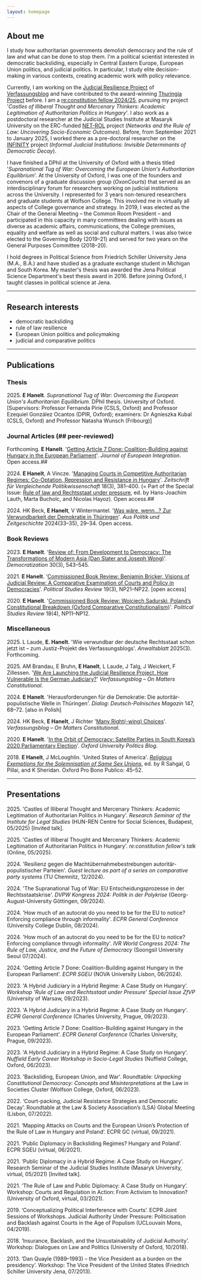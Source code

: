 ```yaml
---
layout: homepage
---
```


## About me

I study how authoritarian governments demolish democracy and the rule of law and what can be done to stop them. I'm a political scientist interested in democratic backsliding, especially in Central Eastern Europe, European Union politics, and judicial politics. In particular, I study elite decision-making in various contexts, creating academic work with policy relevance. 

Currently, I am working on the [Judicial Resilience Project](https://verfassungsblog.de/judicial-resilience-project/) of [Verfassungsblog](https://verfassungsblog.de) and have contributed to the award-winning [Thuringia Project](https://verfassungsblog.de/the-thuringia-project/) before. I am a [re:constitution fellow 2024/25](https://www.reconstitution.eu/en/fellows/detail/20242025/etienne-hanelt), pursuing my project '_Castles of Illiberal Thought and Mercenary Thinkers: Academic Legitimation of Authoritarian Politics in Hungary_'. I also work as a postdoctoral researcher at the Judicial Studies Institute at Masaryk University on the ERC-funded [NET-ROL](https://net-rol.eu) project (_Networks and the Rule of Law: Uncovering Socio-Economic Outcomes_). Before, from September 2021 to January 2025, I worked there as a pre-doctoral researcher on the [INFINITY](https://justin.law.muni.cz/en/projects/infinity-2021-2026) project (_Informal Judicial Institutions: Invisible Determinants of Democratic Decay_). 

I have finished a DPhil at the University of Oxford with a thesis titled '_Supranational Tug of War: Overcoming the European Union's Authoritarian Equilibrium_'. At the University of Oxford, I was one of the founders and convenors of a graduate discussion group  (_OxonCourts_) that served as an interdisciplinary forum for researchers working on judicial institutions across the University. I represented for 3 years non-tenured researchers and graduate students at Wolfson College. This involved me in virtually all aspects of College governance and strategy. In 2019, I was elected as the Chair of the General Meeting – the Common Room President – and participated in this capacity in many committees dealing with issues as diverse as academic affairs, communications, the College premises, equality and welfare as well as social and cultural matters. I was also twice elected to the Governing Body (2019–21) and served for two years on the General Purposes Committee (2018–20).

I hold degrees in Political Science from Friedrich Schiller University Jena (M.A., B.A.) and have studied as a graduate exchange student in Michigan and South Korea. My master's thesis was awarded the Jena Political Science Department's best thesis award in 2016. Before joining Oxford, I taught classes in political science at Jena. 

---

## Research interests

- democratic backsliding
- rule of law resilience
- European Union politics and policymaking
- judicial and comparative politics


---

<!-- 
## Working papers
2023 E Hanelt, A Vincze. '[A Hybrid Judiciary in a Hybrid Regime: A Case Study on Hungary](https://justin.law.muni.cz/media/3565890/hanelt-vincze_a-hybrid-judiciary-in-a-hybrid-regime-2023.pdf)'. _JUSTIN Working Papers_ 2023/07.

---
-->

## Publications

### Thesis
2025\. **E Hanelt**. _Supranational Tug of War: Overcoming the European Union's Authoritarian Equilibrium._ DPhil thesis. University of Oxford. [Supervisors: Professor Fernanda Pirie (CSLS, Oxford) and Professor Ezequiel González Ocantos (DPIR, Oxford); examiners: Dr Agnieszka Kubal (CSLS, Oxford) and Professor Natasha Wunsch (Fribourg)]


### Journal Articles (## peer-reviewed)


Forthcoming\. **E Hanelt**. '[Getting Article 7 Done: Coalition-Building against Hungary in the European Parliament](https://doi.org/10.1080/07036337.2024.2441977)'. _Journal of European Integration_. Open access.##

2024\. **E Hanelt**, A Vincze. '[Managing Courts in Competitive Authoritarian Regimes: Co-Optation, Repression and Resistance in Hungary](https://doi.org/10.1007/s12286-024-00621-y)'. _Zeitschrift für Vergleichende Politikwissenschaft_ 18(3), 381–400. (= Part of the Special Issue: [Rule of law and Rechtsstaat under pressure](https://link.springer.com/journal/12286/volumes-and-issues/19-2), ed. by Hans-Joachim Lauth, Marta Bucholc, and Nicolas Hayoz). Open access.##

2024\. HK Beck, **E Hanelt**, V Wintermantel. '[Was wäre, wenn…? Zur Verwundbarkeit der Demokratie in Thüringen](https://www.bpb.de/shop/zeitschriften/apuz/fokus-ostdeutschland-2024/551117/was-waere-wenn/)'. _Aus Politik und Zeitgeschichte_ 2024(33–35), 29–34. Open access.


### Book Reviews

2023\. **E Hanelt**. '[Review of: From Development to Democracy: The Transformations of Modern Asia (Dan Slater and Joseph Wong)](https://doi.org/10.1080/13510347.2023.2168262)'. _Democratization_ 30(3), 543–545.

2021\. **E Hanelt**. '[Commissioned Book Review: Benjamin Bricker, Visions of Judicial Review: A Comparative Examination of Courts and Policy in Democracies](https://doi.org/10.1177/1478929920971971)'. _Political Studies Review_ 19(3), NP21–NP22. [open access]

2020\. **E Hanelt**. '[Commissioned Book Review: Wojciech Sadurski, Poland’s Constitutional Breakdown (Oxford Comparative Constitutionalism)](https://doi.org/10.1177/1478929920931440)'. _Political Studies Review_ 18(4), NP11–NP12.


### Miscellaneous
2025\. L Laude, **E. Hanelt**. 'Wie verwundbar der deutsche Rechtsstaat schon jetzt ist – zum Justiz-Projekt
des Verfassungsblogs'. _Anwaltsblatt_ 2025(3). Forthcoming.

2025\. AM Brandau, E Bruhn, **E Hanelt**, L Laude, J Talg, J Weickert, F Zillessen. '[We Are Launching the Judicial Resilience Project. How Vulnerable Is the German Judiciary?](https://verfassungsblog.de/we-are-launching-the-judicial-resilience-project/)' _Verfassungsblog – On Matters Constitutional_.

2024\. **E Hanelt**. 'Herausforderungen für die Demokratie: Die autoritär-populistische Welle in Thüringen'. _Dialog: Deutsch-Polnisches Magazin_ 147, 68–72. [also in Polish]

2024\. HK Beck, **E Hanelt**, J Richter '[Many Right(-wing) Choices](https://verfassungsblog.de/many-right-wing-choices/)'. _Verfassungsblog – On Matters Constitutional_.

2020\. **E Hanelt**. '[In the Orbit of Democracy: Satellite Parties in South Korea’s 2020 Parliamentary Election](https://blog.politics.ox.ac.uk/in-the-orbit-of-democracy-satellite-parties-in-south-koreas-2020-parliamentary-election/)'. _Oxford University Politics Blog_.

2018\. **E Hanelt**, J McLoughlin. 'United States of America'. [_Religious Exemptions for the Solemnisation of Same Sex Unions_](https://www.law.ox.ac.uk/sites/files/oxlaw/5._religious_exemptions_for_the_soleminsation_of_same_sex_unions_.pdf), ed. by R Sahgal, G Pillai, and K Sheridan. Oxford Pro Bono Publico: 45–52.


---

## Presentations

2025\. 'Castles of Illiberal Thought and Mercenary Thinkers: Academic Legitimation of Authoritarian Politics in Hungary'. _Research Seminar of the Institute for Legal Studies_ (HUN-REN Centre for Social Sciences, Budapest, 05/2025) [Invited talk].

2025\. 'Castles of Illiberal Thought and Mercenary Thinkers: Academic Legitimation of Authoritarian Politics in Hungary'. _re:constitution fellow's talk_ (Online, 05/2025).

2024\. 'Resilienz gegen die Machtübernahmebestrebungen autoritär-populistischer Parteien'. _Guest lecture as part of a series on comparative party systems_ (TU Chemnitz, 12/2024).

2024\. 'The Supranational Tug of War: EU Entscheidungsprozesse in der Rechtsstaatskrise'. _DVPW Kongress 2024: Politik in der Polykrise_ (Georg-August-University Göttingen, 09/2024). 

2024\. 'How much of an autocrat do you need to be for the EU to notice? Enforcing compliance through informality'. _ECPR General Conference_ (University College Dublin, 08/2024).  

2024\. 'How much of an autocrat do you need to be for the EU to notice? Enforcing compliance through informality'. _IVR World Congress 2024: The Rule of Law, Justice, and the Future of Democracy_ (Soongsil University Seoul 07/2024).

2024\. 'Getting Article 7 Done: Coalition-Building against Hungary in the European Parliament'. _ECPR SGEU_ (NOVA University Lisbon, 06/2024). 

2023\. 'A Hybrid Judiciary in a Hybrid Regime: A Case Study on Hungary'. _Workshop 'Rule of Law and Rechtsstaat under Pressure' Special Issue ZfVP_ (University of Warsaw, 09/2023).

2023\. 'A Hybrid Judiciary in a Hybrid Regime: A Case Study on Hungary'. _ECPR General Conference_ (Charles University, Prague, 09/2023).

2023\. 'Getting Article 7 Done: Coalition-Building against Hungary in the European Parliament'. _ECPR General Conference_ (Charles University, Prague, 09/2023).

2023\. 'A Hybrid Judiciary in a Hybrid Regime: A Case Study on Hungary'. _Nuffield Early Career Workshop in Socio-Legal Studies_ (Nuffield College, Oxford, 06/2023).

2023\. 'Backsliding, European Union, and War'. Roundtable: _Unpacking Constitutional Democracy: Concepts and Misinterpretations_ at the Law in Societies Cluster (Wolfson College, Oxford, 06/2023).

2022\. ‘Court-packing, Judicial Resistance Strategies and Democratic Decay’. Roundtable at the Law & Society Association’s (LSA) Global Meeting (Lisbon, 07/2022).

2021\. ‘Mapping Attacks on Courts and the European Union’s Protection of the Rule of Law in Hungary and Poland’. ECPR GC (virtual, 09/2021).

2021\. ‘Public Diplomacy in Backsliding Regimes? Hungary and Poland’. ECPR SGEU (virtual, 06/2021).

2021\. ‘Public Diplomacy in a Hybrid Regime: A Case Study on Hungary’. Research Seminar of the Judicial Studies Institute (Masaryk University, virtual, 05/2021) [Invited talk].

2021\. ‘The Rule of Law and Public Diplomacy: A Case Study on Hungary’. Workshop: Courts and Regulation in Action: From Activism to Innovation? (University of Oxford, virtual, 03/2021).

2019\. ‘Conceptualizing Political Interference with Courts’. ECPR Joint Sessions of Workshops. Judicial Authority Under Pressure: Politicisation and Backlash against Courts in the Age of Populism (UCLouvain Mons, 04/2019).

2018\. ‘Insurance, Backlash, and the Unsustainability of Judicial Authority’. Workshop: Dialogues on Law and Politics (University of Oxford, 10/2018).

2013\. ‘Dan Quayle (1989–1993) – the Vice President as a burden on the presidency’. Workshop: The Vice President of the United States (Friedrich Schiller University Jena, 07/2013).




<!-- 
{% include_relative _includes/publications.md %}

{% include_relative _includes/services.md %}
-->
